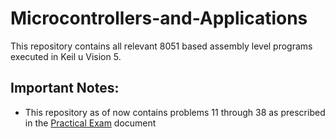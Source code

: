 # Microcontrollers-and-Applications
This repository contains all relevant 8051 based assembly level programs executed in Keil u Vision 5.

Important Notes:
----------------
* This repository as of now contains problems 11 through 38 as prescribed in the [Practical Exam](https://github.com/pronoym99/Microcontrollers-and-Applications/blob/master/Practical%20Exam/Practical%20Exam.pdf) document

